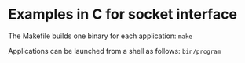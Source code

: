 # Examples in C for socket interface

The Makefile builds one binary for each application:
`make`

Applications can be launched from a shell as follows:
`bin/program`
